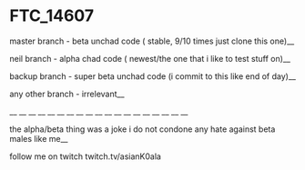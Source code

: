 # FTC_14607

master branch - beta unchad code ( stable, 9/10 times just clone this one)__
 
neil branch - alpha chad code ( newest/the one that i like to test stuff on)__

backup branch - super beta unchad code (i commit to this like end of day)__

any other branch - irrelevant__

__
__
__
__
__
__
__
__
__
__
__
__
__
__
__
__
__
__
__

the alpha/beta thing was a joke i do not condone any hate against beta males like me__

follow me on twitch twitch.tv/asianK0ala

